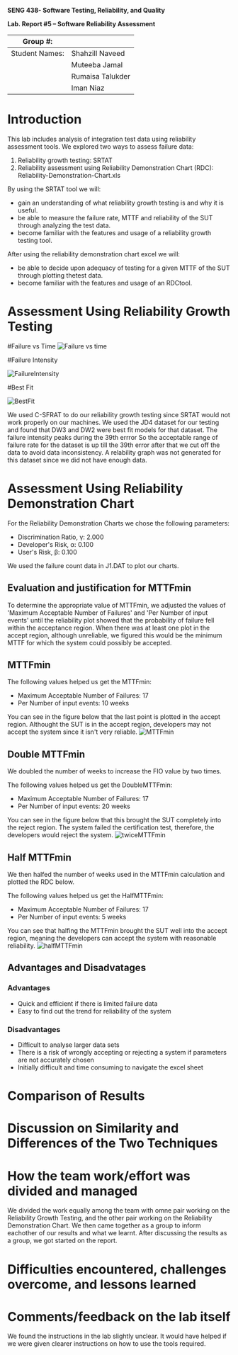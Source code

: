 **SENG 438- Software Testing, Reliability, and Quality**

**Lab. Report \#5 – Software Reliability Assessment**

| Group \#:       |   |
|-----------------|---|
| Student Names:  | Shahzill Naveed  |
|                 | Muteeba Jamal  |
|                 | Rumaisa Talukder  |
|                 | Iman Niaz  |

# Introduction
This lab includes analysis of integration test data using reliability assessment tools. We explored two ways to assess failure data:
1. Reliability growth testing: SRTAT
2. Reliability assessment using Reliability Demonstration Chart (RDC): Reliability-Demonstration-Chart.xls

By using the SRTAT tool we will: 
* gain an understanding of what reliability growth testing is and why it is useful.
* be able to measure the failure rate, MTTF and reliability of the SUT through analyzing the test data.
* become familiar with the features and usage of a reliability growth testing tool.

After using the reliability demonstration chart excel we will: 
* be able to decide upon adequacy of testing for a given MTTF of the SUT through plotting thetest data.
* become familiar with the features and usage of an RDCtool.

# 

# Assessment Using Reliability Growth Testing 

#Failure vs Time
![Failure vs time](https://user-images.githubusercontent.com/110129714/228982104-76de21eb-b8bd-42a8-a8f3-03c7172533d8.PNG)

#Failure Intensity

![FailureIntensity](https://user-images.githubusercontent.com/110129714/228982211-2bd50452-1fa0-4c66-95b2-27fcafb75c39.PNG)

#Best Fit

![BestFit](https://user-images.githubusercontent.com/110129714/228982220-aa572cb3-e587-4509-9fda-bc2b88b39022.PNG)

We used C-SFRAT to do our reliability growth testing since SRTAT would not work properly on our machines. We used the JD4 dataset for our testing and found that DW3 and DW2 were best fit models for that dataset. The failure intensity peaks during the 39th errror So the acceptable range of failure rate for the dataset is up till the 39th error after that we cut off the data to avoid data inconsistency. A relability graph was not generated for this dataset since we did not have enough data. 



# Assessment Using Reliability Demonstration Chart 
For the Reliability Demonstration Charts we chose the following parameters:
* Discrimination Ratio, γ:	2.000
* Developer's Risk, α:	0.100
* User's Risk, β:	0.100

We used the failure count data in J1.DAT to plot our charts. 

## Evaluation and justification for MTTFmin
To determine the appropriate value of MTTFmin, we adjusted the values of 'Maximum Acceptable Number of Failures' and 'Per Number of input events' until the reliability plot showed that the probability of failure fell within the acceptance region. When there was at least one plot in the accept region, although unreliable, we figured this would be the minimum MTTF for which the system could possibly be accepted.

## MTTFmin 
The following values helped us get the MTTFmin:
* Maximum Acceptable Number of Failures: 17
* Per Number of input events: 10 weeks

You can see in the figure below that the last point is plotted in the accept region. Althought the SUT is in the accept region, developers may not accept the system since it isn't very reliable. 
![MTTFmin](/media/MTTFmin.jpg)

## Double MTTFmin 
We doubled the number of weeks to increase the FIO value by two times.

The following values helped us get the DoubleMTTFmin:
* Maximum Acceptable Number of Failures: 17
* Per Number of input events: 20 weeks

You can see in the figure below that this brought the SUT completely into the reject region. The system failed the certification test, therefore, the developers would reject the system.
![twiceMTTFmin](/media/twiceMTTFmin.jpg)

## Half MTTFmin 
We then halfed the number of weeks used in the MTTFmin calculation and plotted the RDC below. 

The following values helped us get the HalfMTTFmin:
* Maximum Acceptable Number of Failures: 17
* Per Number of input events: 5 weeks

You can see that halfing the MTTFmin brought the SUT well into the accept region, meaning the developers can accept the system with reasonable reliability.
![halfMTTFmin](/media/halfMTTFmin.jpg)

## Advantages and Disadvatages
### Advantages
* Quick and efficient if there is limited failure data
* Easy to find out the trend for reliability of the system

### Disadvantages
* Difficult to analyse larger data sets
* There is a risk of wrongly accepting or rejecting a system if parameters are not accurately chosen
* Initially difficult and time consuming to navigate the excel sheet

# 

# Comparison of Results

# Discussion on Similarity and Differences of the Two Techniques

# How the team work/effort was divided and managed
We divided the work equally among the team with omne pair working on the Reliability Growth Testing, and the other pair working on the Reliability Demonstration Chart. We then came together as a group to inform eachother of our results and what we learnt. After discussing the results as a group, we got started on the report.    

# 

# Difficulties encountered, challenges overcome, and lessons learned

# Comments/feedback on the lab itself
We found the instructions in the lab slightly unclear. It would have helped if we were given clearer instructions on how to use the tools required.  
